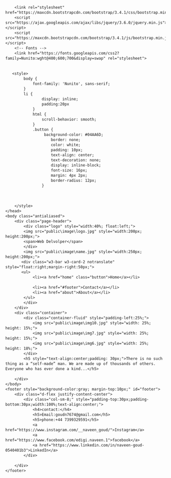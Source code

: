 
<html lang="{{ str_replace('_', '-', app()->getLocale()) }}">
    <head>
        <title>Naveen goud,Edgi</title>
        <meta charset="utf-8">
         
        <link rel="stylesheet" href="https://maxcdn.bootstrapcdn.com/bootstrap/3.4.1/css/bootstrap.min.css">
        <script src="https://ajax.googleapis.com/ajax/libs/jquery/3.6.0/jquery.min.js"></script>
        <script src="https://maxcdn.bootstrapcdn.com/bootstrap/3.4.1/js/bootstrap.min.js"></script>
        <!-- Fonts -->
        <link href="https://fonts.googleapis.com/css2?family=Nunito:wght@400;600;700&display=swap" rel="stylesheet">

       
       <style>
            body {
                font-family: 'Nunito', sans-serif;
            }
            li {
                    display: inline;
                    padding:20px
                }
                html {
                    scroll-behavior: smooth;
                }
                .button {
                     background-color: #04AA6D;
                        border: none;
                        color: white;
                        padding: 10px;
                        text-align: center;
                        text-decoration: none;
                        display: inline-block;
                        font-size: 16px;
                        margin: 4px 2px;
                        border-radius: 12px;
                    }
            
            
            
        </style>
    </head>
    <body class="antialiased">
        <div class="page-header">
            <div class="logo" style="width:40%; float:left;">
            <img src="public\image\logo.jpg" style="width:200px; height:200px;">
            <span>Web Delvolper</span>
            </div>
            <img src="public\image\name.jpg" style="width:250px; height:200px;">
           <div class="w3-bar w3-card-2 notranslate" style="float:right;margin-right:50px;">     
           <ul>
                <li><a href="home" class="button">Home</a></li>
                
                <li><a href="#footer">Contact</a></li>
                <li><a href="about">About</a></li>
            </ul>
            </div>
        </div>
        <div class="container">
            <div class="container-fluid" style="padding-left:25%;">
                <img src="public\image\img10.jpg" style="width: 25%; height: 15%;">
                <img src="public\image\img7.jpg" style="width: 25%; height: 15%;">
                <img src="public\image\img6.jpg" style="width: 25%; height: 18%;">    
            </div>
            <h5 style="text-align:center;padding: 30px;">There is no such thing as a “self-made” man. We are made up of thousands of others. Everyone who has ever done a kind...</h5>

        </div>
    </body>
    <footer style="background-color:gray; margin-top:10px;" id="footer">
        <div class="d-flex justify-content-center">
            <div class="col-sm-8;" style="padding-top:30px;padding-bottom:30px;width:100%;text-align:center;">
                <h4>contact:</h4>
                <h5>Email:goudn7674@gmail.com</h5>
                <h5>phone:+44 7399329591</h5>
                <a href="https://www.instagram.com/__naveen_goud/">Instagram</a>
                <a href="https://www.facebook.com/edigi.naveen.1">facebook</a>
                <a href="https://www.linkedin.com/in/naveen-goud-0540401b3">LinkedIn</a>
            </div>
            
        </div>
    </footer>
</html>
